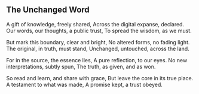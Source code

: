 ## The Unchanged Word

A gift of knowledge, freely shared,
Across the digital expanse, declared.
Our words, our thoughts, a public trust,
To spread the wisdom, as we must.

But mark this boundary, clear and bright,
No altered forms, no fading light.
The original, in truth, must stand,
Unchanged, untouched, across the land.

For in the source, the essence lies,
A pure reflection, to our eyes.
No new interpretations, subtly spun,
The truth, as given, and as won.

So read and learn, and share with grace,
But leave the core in its true place.
A testament to what was made,
A promise kept, a trust obeyed.
